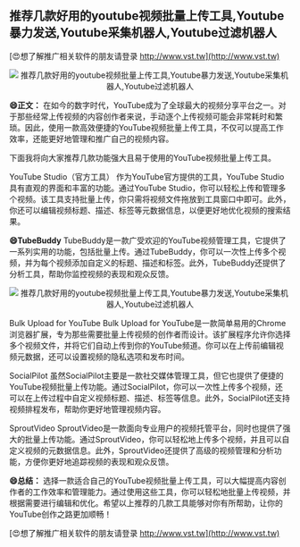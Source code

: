 ## **推荐几款好用的youtube视频批量上传工具,Youtube暴力发送,Youtube采集机器人,Youtube过滤机器人**

[😍想了解推广相关软件的朋友请登录 http://www.vst.tw](http://www.vst.tw)

 <center><img src="https://vst.tw/MP4/tuiguang/png/3.png" alt="推荐几款好用的youtube视频批量上传工具,Youtube暴力发送,Youtube采集机器人,Youtube过滤机器人"></center>

**😄正文：**
在如今的数字时代，YouTube成为了全球最大的视频分享平台之一。对于那些经常上传视频的内容创作者来说，手动逐个上传视频可能会非常耗时和繁琐。因此，使用一款高效便捷的YouTube视频批量上传工具，不仅可以提高工作效率，还能更好地管理和推广自己的视频内容。

下面我将向大家推荐几款功能强大且易于使用的YouTube视频批量上传工具。

YouTube Studio（官方工具）
作为YouTube官方提供的工具，YouTube Studio具有直观的界面和丰富的功能。通过YouTube Studio，你可以轻松上传和管理多个视频。该工具支持批量上传，你只需将视频文件拖放到工具窗口中即可。此外，你还可以编辑视频标题、描述、标签等元数据信息，以便更好地优化视频的搜索结果。

**😄TubeBuddy**
TubeBuddy是一款广受欢迎的YouTube视频管理工具，它提供了一系列实用的功能，包括批量上传。通过TubeBuddy，你可以一次性上传多个视频，并为每个视频添加自定义的标题、描述和标签。此外，TubeBuddy还提供了分析工具，帮助你监控视频的表现和观众反馈。

 <center><img src="https://vst.tw/MP4/tuiguang/png/6.png" alt="推荐几款好用的youtube视频批量上传工具,Youtube暴力发送,Youtube采集机器人,Youtube过滤机器人"></center>

Bulk Upload for YouTube
Bulk Upload for YouTube是一款简单易用的Chrome浏览器扩展，专为那些需要批量上传视频的创作者而设计。该扩展程序允许你选择多个视频文件，并将它们自动上传到你的YouTube频道。你可以在上传前编辑视频元数据，还可以设置视频的隐私选项和发布时间。

SocialPilot
虽然SocialPilot主要是一款社交媒体管理工具，但它也提供了便捷的YouTube视频批量上传功能。通过SocialPilot，你可以一次性上传多个视频，还可以在上传过程中自定义视频标题、描述、标签等信息。此外，SocialPilot还支持视频排程发布，帮助你更好地管理视频内容。

SproutVideo
SproutVideo是一款面向专业用户的视频托管平台，同时也提供了强大的批量上传功能。通过SproutVideo，你可以轻松地上传多个视频，并且可以自定义视频的元数据信息。此外，SproutVideo还提供了高级的视频管理和分析功能，方便你更好地追踪视频的表现和观众反馈。

**😄总结：**
选择一款适合自己的YouTube视频批量上传工具，可以大幅提高内容创作者的工作效率和管理能力。通过使用这些工具，你可以轻松地批量上传视频，并根据需要进行编辑和优化。希望以上推荐的几款工具能够对你有所帮助，让你的YouTube创作之路更加顺畅！

[😍想了解推广相关软件的朋友请登录 http://www.vst.tw](http://www.vst.tw)



